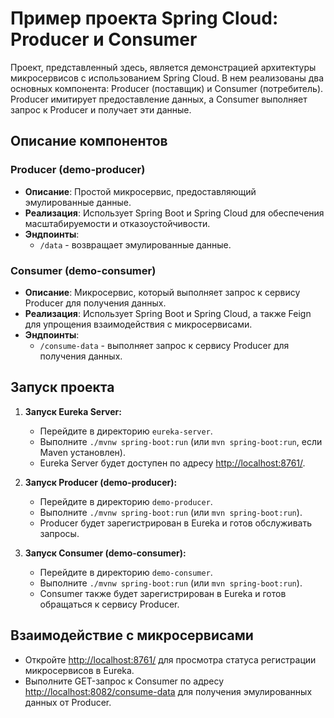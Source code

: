 # Пример проекта Spring Cloud: Producer и Consumer

Проект, представленный здесь, является демонстрацией архитектуры микросервисов с использованием Spring Cloud. В нем реализованы два основных компонента: Producer (поставщик) и Consumer (потребитель). Producer имитирует предоставление данных, а Consumer выполняет запрос к Producer и получает эти данные.

## Описание компонентов

### Producer (demo-producer)
- **Описание**: Простой микросервис, предоставляющий эмулированные данные.
- **Реализация**: Использует Spring Boot и Spring Cloud для обеспечения масштабируемости и отказоустойчивости.
- **Эндпоинты**:
  - `/data` - возвращает эмулированные данные.

### Consumer (demo-consumer)
- **Описание**: Микросервис, который выполняет запрос к сервису Producer для получения данных.
- **Реализация**: Использует Spring Boot и Spring Cloud, а также Feign для упрощения взаимодействия с микросервисами.
- **Эндпоинты**:
  - `/consume-data` - выполняет запрос к сервису Producer для получения данных.

## Запуск проекта

1. **Запуск Eureka Server:**
   - Перейдите в директорию `eureka-server`.
   - Выполните `./mvnw spring-boot:run` (или `mvn spring-boot:run`, если Maven установлен).
   - Eureka Server будет доступен по адресу [http://localhost:8761/](http://localhost:8761/).

2. **Запуск Producer (demo-producer):**
   - Перейдите в директорию `demo-producer`.
   - Выполните `./mvnw spring-boot:run` (или `mvn spring-boot:run`).
   - Producer будет зарегистрирован в Eureka и готов обслуживать запросы.

3. **Запуск Consumer (demo-consumer):**
   - Перейдите в директорию `demo-consumer`.
   - Выполните `./mvnw spring-boot:run` (или `mvn spring-boot:run`).
   - Consumer также будет зарегистрирован в Eureka и готов обращаться к сервису Producer.

## Взаимодействие с микросервисами

- Откройте [http://localhost:8761/](http://localhost:8761/) для просмотра статуса регистрации микросервисов в Eureka.
- Выполните GET-запрос к Consumer по адресу [http://localhost:8082/consume-data](http://localhost:8082/consume-data) для получения эмулированных данных от Producer.
